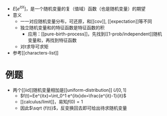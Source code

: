 - $E[e^{itX}]$，是一个随机变量的复（值域）函数（也是随机变量）的期望
- 意义
  - 一一对应随机变量分布，可还原，和[[cov]], [[expectation]]等不同
  - 独立随机变量和的特征函数是特征函数的积
    - 应用：[[pure-birth-process]]，先找到[[1-prob/independent]]随机变量和，再找到特征函数
  - 对$t$求导可求矩
- 参考[[characters-list]]
# 例题
- 两个[[iid]]随机变量相加是[[uniform-distribution]] $U[0,1]$
  - $f(t)=Ee^{itx}=\int_0^1 e^{itx}dx=\frac{e^{it}-1}{it}$
  - [[calculus/limit]]，易知$f(0)=1$
  - 因此$\sqrt {f(t)}$，反变换回去即可给出待求随机变量